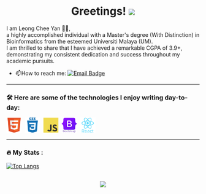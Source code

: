<div align="center">

  ### <h1>Greetings! <img src="https://media.giphy.com/media/hvRJCLFzcasrR4ia7z/giphy.gif" width="30px"/> </h1> 

</div>

I am Leong Chee Yan 👩‍💻, 
<br>
a highly accomplished individual with a Master's degree (With Distinction) in Bioinformatics from the esteemed Universiti Malaya (UM).
<br>
I am thrilled to share that I have achieved a remarkable CGPA of 3.9+, 
demonstrating my consistent dedication and success throughout my academic pursuits.

- :mailbox:How to reach me: 
<a href="mailto:lcheeyan0530@gmail.com"> <img src="https://img.shields.io/badge/-Email-blue?style=flat&logo=Email&logoColor=white" alt="Email Badge">
</a>

---

### :hammer_and_wrench: Here are some of the technologies I enjoy writing day-to-day:
<div>

   <img src="https://github.com/devicons/devicon/blob/master/icons/html5/html5-original.svg" title="HTML5" alt="HTML" width="40" height="40"/>&nbsp;
  <img src="https://github.com/devicons/devicon/blob/master/icons/css3/css3-plain-wordmark.svg"  title="CSS3" alt="CSS" width="40" height="40"/>&nbsp;
  <img src="https://github.com/devicons/devicon/blob/master/icons/javascript/javascript-original.svg" title="JavaScript" alt="JavaScript" width="40" height="40"/>&nbsp;
  <img src="https://github.com/devicons/devicon/blob/master/icons/bootstrap/bootstrap-original-wordmark.svg" title="Boostrap" alt="Bootstrap" width="40" height="40"/>&nbsp;
  <img src="https://raw.githubusercontent.com/devicons/devicon/master/icons/react/react-original-wordmark.svg" alt="react" width="40" height="40"/>
</div>

---
### :fire: My Stats :

[![Top Langs](https://github-readme-stats.vercel.app/api/top-langs/?username=cycy96&layout=compact&theme=vision-friendly-dark)](https://github.com/anuraghazra/github-readme-stats)

<img src="https://komarev.com/ghpvc/?username=cycy96&style=flat-square&color=blue" alt=""/>

<div align="center">
    <img src="https://forthebadge.com/images/badges/built-with-love.svg" />
</div>
